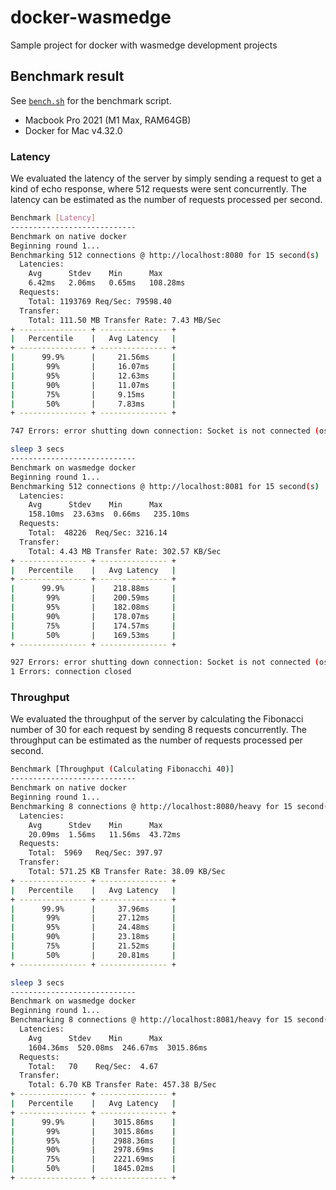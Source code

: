 # docker-wasmedge

Sample project for docker with wasmedge development projects

## Benchmark result

See [`bench.sh`](./bench.sh) for the benchmark script.

- Macbook Pro 2021 (M1 Max, RAM64GB)
- Docker for Mac v4.32.0

### Latency

We evaluated the latency of the server by simply sending a request to get a kind of echo response, where 512 requests were sent concurrently. The latency can be estimated as the number of requests processed per second.

```bash
Benchmark [Latency]
----------------------------
Benchmark on native docker
Beginning round 1...
Benchmarking 512 connections @ http://localhost:8080 for 15 second(s)
  Latencies:
    Avg      Stdev    Min      Max
    6.42ms   2.06ms   0.65ms   108.28ms
  Requests:
    Total: 1193769 Req/Sec: 79598.40
  Transfer:
    Total: 111.50 MB Transfer Rate: 7.43 MB/Sec
+ --------------- + --------------- +
|   Percentile    |   Avg Latency   |
+ --------------- + --------------- +
|      99.9%      |     21.56ms     |
|       99%       |     16.07ms     |
|       95%       |     12.63ms     |
|       90%       |     11.07ms     |
|       75%       |     9.15ms      |
|       50%       |     7.83ms      |
+ --------------- + --------------- +

747 Errors: error shutting down connection: Socket is not connected (os error 57)

sleep 3 secs
----------------------------
Benchmark on wasmedge docker
Beginning round 1...
Benchmarking 512 connections @ http://localhost:8081 for 15 second(s)
  Latencies:
    Avg      Stdev    Min      Max
    158.10ms  23.63ms  0.66ms   235.10ms
  Requests:
    Total:  48226  Req/Sec: 3216.14
  Transfer:
    Total: 4.43 MB Transfer Rate: 302.57 KB/Sec
+ --------------- + --------------- +
|   Percentile    |   Avg Latency   |
+ --------------- + --------------- +
|      99.9%      |    218.88ms     |
|       99%       |    200.59ms     |
|       95%       |    182.08ms     |
|       90%       |    178.07ms     |
|       75%       |    174.57ms     |
|       50%       |    169.53ms     |
+ --------------- + --------------- +

927 Errors: error shutting down connection: Socket is not connected (os error 57)
1 Errors: connection closed
```

### Throughput

We evaluated the throughput of the server by calculating the Fibonacci number of 30 for each request by sending 8 requests concurrently. The throughput can be estimated as the number of requests processed per second.

```bash
Benchmark [Throughput (Calculating Fibonacchi 40)]
----------------------------
Benchmark on native docker
Beginning round 1...
Benchmarking 8 connections @ http://localhost:8080/heavy for 15 second(s)
  Latencies:
    Avg      Stdev    Min      Max
    20.09ms  1.56ms   11.56ms  43.72ms
  Requests:
    Total:  5969   Req/Sec: 397.97
  Transfer:
    Total: 571.25 KB Transfer Rate: 38.09 KB/Sec
+ --------------- + --------------- +
|   Percentile    |   Avg Latency   |
+ --------------- + --------------- +
|      99.9%      |     37.96ms     |
|       99%       |     27.12ms     |
|       95%       |     24.48ms     |
|       90%       |     23.18ms     |
|       75%       |     21.52ms     |
|       50%       |     20.81ms     |
+ --------------- + --------------- +

sleep 3 secs
----------------------------
Benchmark on wasmedge docker
Beginning round 1...
Benchmarking 8 connections @ http://localhost:8081/heavy for 15 second(s)
  Latencies:
    Avg      Stdev    Min      Max
    1604.36ms  520.08ms  246.67ms  3015.86ms
  Requests:
    Total:   70    Req/Sec:  4.67
  Transfer:
    Total: 6.70 KB Transfer Rate: 457.38 B/Sec
+ --------------- + --------------- +
|   Percentile    |   Avg Latency   |
+ --------------- + --------------- +
|      99.9%      |    3015.86ms    |
|       99%       |    3015.86ms    |
|       95%       |    2988.36ms    |
|       90%       |    2978.69ms    |
|       75%       |    2221.69ms    |
|       50%       |    1845.02ms    |
+ --------------- + --------------- +
```
